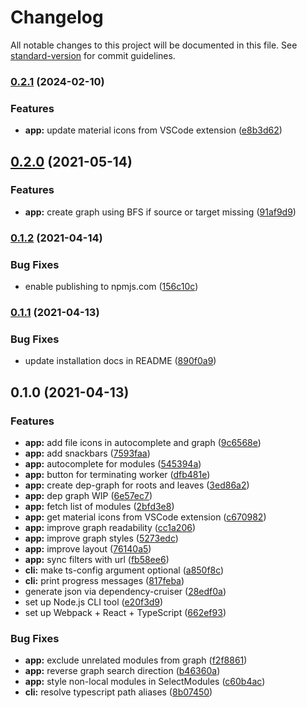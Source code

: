 # Changelog

All notable changes to this project will be documented in this file. See [standard-version](https://github.com/conventional-changelog/standard-version) for commit guidelines.

### [0.2.1](https://github.com/rx-angular/import-graph-visualizer/compare/v0.2.0...v0.2.1) (2024-02-10)


### Features

* **app:** update material icons from VSCode extension ([e8b3d62](https://github.com/rx-angular/import-graph-visualizer/commit/e8b3d623df720fd33f32304c250067e6f49015ff))

## [0.2.0](https://github.com/rx-angular/import-graph-visualizer/compare/v0.1.2...v0.2.0) (2021-05-14)


### Features

* **app:** create graph using BFS if source or target missing ([91af9d9](https://github.com/rx-angular/import-graph-visualizer/commit/91af9d95542a11bf55189c3c54f0cabbc7c5375f))

### [0.1.2](https://github.com/rx-angular/import-graph-visualizer/compare/v0.1.1...v0.1.2) (2021-04-14)


### Bug Fixes

* enable publishing to npmjs.com ([156c10c](https://github.com/rx-angular/import-graph-visualizer/commit/156c10ccb7ff48e4e0d269c5c15ed5cb948ca743))

### [0.1.1](https://github.com/rx-angular/import-graph-visualizer/compare/v0.1.0...v0.1.1) (2021-04-13)


### Bug Fixes

* update installation docs in README ([890f0a9](https://github.com/rx-angular/import-graph-visualizer/commit/890f0a9e946fa362c43b9fbba6861b27130a9c43))

## 0.1.0 (2021-04-13)


### Features

* **app:** add file icons in autocomplete and graph ([9c6568e](https://github.com/rx-angular/import-graph-visualizer/commit/9c6568e06e320957906e17d64b3e5b759c5a1302))
* **app:** add snackbars ([7593faa](https://github.com/rx-angular/import-graph-visualizer/commit/7593faad5d0b13e25e98566426b32eb8acf6c7de))
* **app:** autocomplete for modules ([545394a](https://github.com/rx-angular/import-graph-visualizer/commit/545394add19ab38ea7b5fa27ede655d568d5e02b))
* **app:** button for terminating worker ([dfb481e](https://github.com/rx-angular/import-graph-visualizer/commit/dfb481ee669d2933383ebb43ce18446c44ba1150))
* **app:** create dep-graph for roots and leaves ([3ed86a2](https://github.com/rx-angular/import-graph-visualizer/commit/3ed86a24dcb3068861f318953be670c85db7b7ab))
* **app:** dep graph WIP ([6e57ec7](https://github.com/rx-angular/import-graph-visualizer/commit/6e57ec7ba5efb5405c86f12d19e21e1e2b9f1afb))
* **app:** fetch list of modules ([2bfd3e8](https://github.com/rx-angular/import-graph-visualizer/commit/2bfd3e88a95a27c0214314986c9884219e5612d4))
* **app:** get material icons from VSCode extension ([c670982](https://github.com/rx-angular/import-graph-visualizer/commit/c670982a8d780b2267678d73fda7ecf72ab62f66))
* **app:** improve graph readability ([cc1a206](https://github.com/rx-angular/import-graph-visualizer/commit/cc1a206de07447c5134807e25f83db6ff3a18402))
* **app:** improve graph styles ([5273edc](https://github.com/rx-angular/import-graph-visualizer/commit/5273edc5d15c3d33ac81c2f43c8930439fb91b2f))
* **app:** improve layout ([76140a5](https://github.com/rx-angular/import-graph-visualizer/commit/76140a536484bdf822662383d0c9c9529fe7d0d4))
* **app:** sync filters with url ([fb58ee6](https://github.com/rx-angular/import-graph-visualizer/commit/fb58ee6fd1173db68347842bf7cafb1eb7e7ce35))
* **cli:** make ts-config argument optional ([a850f8c](https://github.com/rx-angular/import-graph-visualizer/commit/a850f8ce7c99ea55f15bb4ab84c9e5171e584f93))
* **cli:** print progress messages ([817feba](https://github.com/rx-angular/import-graph-visualizer/commit/817feba576ba33496768b36268750adf13b671f1))
* generate json via dependency-cruiser ([28edf0a](https://github.com/rx-angular/import-graph-visualizer/commit/28edf0a3f1beabfbf392c24d3f93cc0d291e843f))
* set up Node.js CLI tool ([e20f3d9](https://github.com/rx-angular/import-graph-visualizer/commit/e20f3d9e6a0565077d7d5579faa4bde357940207))
* set up Webpack + React + TypeScript ([662ef93](https://github.com/rx-angular/import-graph-visualizer/commit/662ef93c445cd1f231d1e236923f41c2d777f979))


### Bug Fixes

* **app:** exclude unrelated modules from graph ([f2f8861](https://github.com/rx-angular/import-graph-visualizer/commit/f2f88617b3d4d5535d95cbd72d57942d5b27dc5c))
* **app:** reverse graph search direction ([b46360a](https://github.com/rx-angular/import-graph-visualizer/commit/b46360a7c6c255cf3f9872a9522afdd5f9dffdb1))
* **app:** style non-local modules in SelectModules ([c60b4ac](https://github.com/rx-angular/import-graph-visualizer/commit/c60b4ac773ea7999b24203859aeeba93d6676510))
* **cli:** resolve typescript path aliases ([8b07450](https://github.com/rx-angular/import-graph-visualizer/commit/8b07450b231028517573e6b993ecb7f9ed4505d2))
